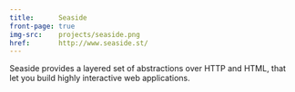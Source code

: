 ```yaml
---
title:      Seaside
front-page: true
img-src:    projects/seaside.png
href:       http://www.seaside.st/
---
```

Seaside provides a layered set of abstractions over HTTP and HTML, that let you build highly interactive web applications.

<!--
It is ported to and maintained for several Smalltalk dialects.
-->

